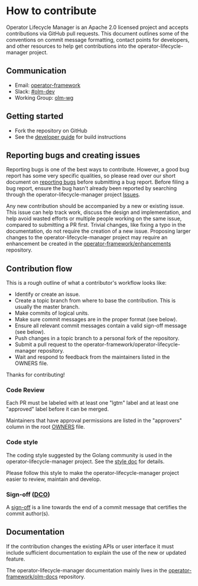 # How to contribute

Operator Lifecycle Manager is an Apache 2.0 licensed project and accepts contributions via GitHub pull requests. This document outlines some of the conventions on commit message formatting, contact points for developers, and other resources to help get contributions into the operator-lifecycle-manager project.

## Communication

- Email: [operator-framework][operator_framework]
- Slack: [#olm-dev][olm-dev]
- Working Group: [olm-wg][olm-wg]

## Getting started

- Fork the repository on GitHub
- See the [developer guide](./DEVELOPMENT.md) for build instructions

## Reporting bugs and creating issues

Reporting bugs is one of the best ways to contribute. However, a good bug report has some very specific qualities, so please read over our short document on [reporting bugs](./doc/dev/reporting_bugs.md) before submitting a bug report. Before filing a bug report, ensure the bug hasn't already been reported by searching through the operator-lifecycle-manager project [Issues][issues].

Any new contribution should be accompanied by a new or existing issue. This issue can help track work, discuss the design and implementation, and help avoid wasted efforts or multiple people working on the same issue, compared to submitting a PR first. Trivial changes, like fixing a typo in the documentation, do not require the creation of a new issue. Proposing larger changes to the operator-lifecycle-manager project may require an enhancement be created in the [operator-framework/enhancements](https://github.com/operator-framework/enhancements/) repository.

## Contribution flow

This is a rough outline of what a contributor's workflow looks like:

- Identify or create an issue.
- Create a topic branch from where to base the contribution. This is usually the master branch.
- Make commits of logical units.
- Make sure commit messages are in the proper format (see below).
- Ensure all relevant commit messages contain a valid sign-off message (see below).
- Push changes in a topic branch to a personal fork of the repository.
- Submit a pull request to the operator-framework/operator-lifecycle-manager repository.
- Wait and respond to feedback from the maintainers listed in the OWNERS file.

Thanks for contributing!

### Code Review

Each PR must be labeled with at least one "lgtm" label and at least one "approved" label before it can be merged.

Maintainers that have approval permissions are listed in the "approvers" column in the root [OWNERS][owners] file.

### Code style

The coding style suggested by the Golang community is used in the operator-lifecycle-manager project. See the [style doc](https://github.com/golang/go/wiki/CodeReviewComments) for details.

Please follow this style to make the operator-lifecycle-manager project easier to review, maintain and develop.

### Sign-off ([DCO][DCO])

A [sign-off][sign-off] is a line towards the end of a commit message that certifies the commit author(s).

## Documentation

If the contribution changes the existing APIs or user interface it must include sufficient documentation to explain the use of the new or updated feature.

The operator-lifecycle-manager documentation mainly lives in the [operator-framework/olm-docs][olm-docs] repository.

[operator_framework]: https://groups.google.com/forum/#!forum/operator-framework
[dco]: <https://developercertificate.org/>
[owners]: <https://github.com/operator-framework/operator-lifecycle-manager/blob/master/OWNERS>
[issues]: <https://github.com/operator-framework/operator-lifecycle-manager/issues>
[olm-docs]: <https://github.com/operator-framework/olm-docs>
[olm-dev]: <https://kubernetes.slack.com/archives/C0181L6JYQ2>
[olm-wg]: <https://docs.google.com/document/d/1Zuv-BoNFSwj10_zXPfaS9LWUQUCak2c8l48d0-AhpBw/edit?usp=sharing>
[sign-off]: <https://git-scm.com/docs/git-commit#Documentation/git-commit.txt---signoff>
